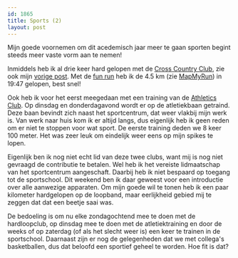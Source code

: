 ```yaml
---
id: 1865
title: Sports (2)
layout: post
---
```

Mijn goede voornemen om dit acedemisch jaar meer te gaan sporten begint steeds meer vaste vorm aan te nemen!

Inmiddels heb ik al drie keer hard gelopen met de [Cross Country Club][1], zie ook mijn [vorige post][2]. Met de [fun run][3] heb ik de 4.5 km (zie [MapMyRun][4]) in 19:47 gelopen, best snel!

Ook heb ik voor het eerst meegedaan met een training van de [Athletics Club][5]. Op dinsdag en donderdagavond wordt er op de atletiekbaan getraind. Deze baan bevindt zich naast het sportcentrum, dat weer vlakbij mijn werk is. Van werk naar huis kom ik er altijd langs, dus eigenlijk heb ik geen reden om er niet te stoppen voor wat sport. De eerste training deden we 8 keer 100 meter. Het was zeer leuk om eindelijk weer eens op mijn spikes te lopen.

Eigenlijk ben ik nog niet echt lid van deze twee clubs, want mij is nog niet gevraagd de contributie te betalen. Wel heb ik het vereiste lidmaatschap van het sportcentrum aangeschaft. Daarbij heb ik niet bespaard op toegang tot de sportschool. Dit weekend ben ik daar geweest voor een introductie over alle aanwezige apparaten. Om mijn goede wil te tonen heb ik een paar kilometer hardgelopen op de loopband, maar eerlijkheid gebied mij te zeggen dat dat een beetje saai was.

De bedoeling is om nu elke zondagochtend mee te doen met de hardloopclub, op dinsdag mee te doen met de atletiektraining en door de weeks of op zaterdag (of als het slecht weer is) een keer te trainen in de sportschool. Daarnaast zijn er nog de gelegenheden dat we met collega's basketballen, dus dat beloofd een sportief geheel te worden. Hoe fit is dat?

 [1]: https://www.facebook.com/pages/St-Andrews-Cross-Country-Club/184368698301618
 [2]: ?p=1249
 [3]: https://www.facebook.com/events/458052474336864/
 [4]: http://www.mapmyrun.com/routes/view/546419492
 [5]: https://www.facebook.com/groups/303948843139955/